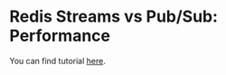 # Redis Streams vs Pub/Sub: Performance

You can find tutorial [here](https://youtu.be/F27loUSoIno).
